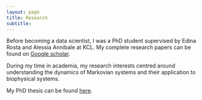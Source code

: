 ```yaml
---
layout: page
title: Research
subtitle:
---
```


Before becoming a data scientist, I was a PhD student supervised by Edina Rosta
and Alessia Annibale at KCL. My complete research papers can be found on [Google scholar](https://scholar.google.com/citations?user=vKNn-oYAAAAJ&hl=en).

During my time in academia, my research interests centred around understanding the dynamics of Markovian systems and their application to biophysical systems.

My PhD thesis can be found [here](/assets/kells_thesis.pdf).
